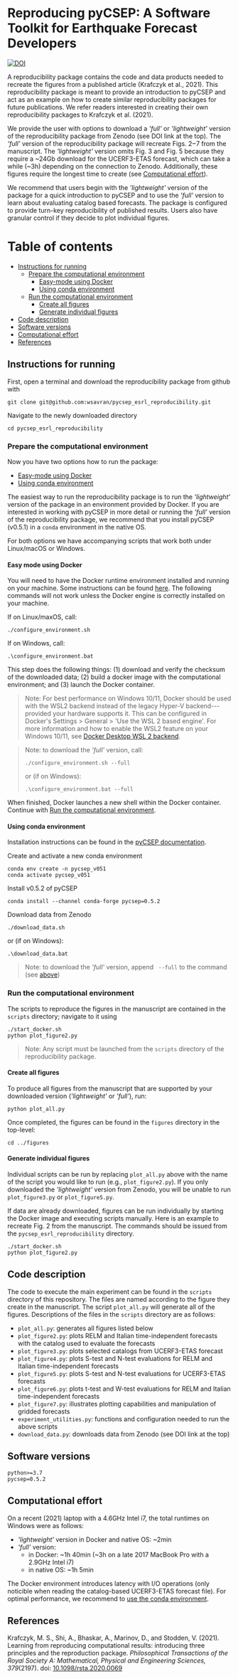 # Reproducing pyCSEP: A Software Toolkit for Earthquake Forecast Developers

[![DOI](https://zenodo.org/badge/DOI/10.5281/zenodo.5777992.svg)](https://doi.org/10.5281/zenodo.5777992)

A reproducibility package contains the code and data products needed to recreate the figures from a published article (Krafczyk
et al., 2021). This reproducibility package is meant to provide an introduction to pyCSEP and act as an example on how to create
similar reproducibility packages for future publications. We refer readers interested in creating their own reproducibility packages to
Krafczyk et al. (2021).

We provide the user with options to download a _'full'_ or _'lightweight'_ version of the reproducibility package from Zenodo (see DOI link at the top).
The _'full'_ version of the reproducibility package will recreate Figs. 2‒7 from the manuscript. The _'lightweight'_ version omits
Fig. 3 and Fig. 5 because they require a ~24Gb download for the UCERF3-ETAS forecast, which can take a while (~3h) depending on
the connection to Zenodo. Additionally, these figures require the longest time to create (see [Computational effort](#computational-effort)).

We recommend that users begin with the _'lightweight'_ version of the package for a quick introduction to pyCSEP and to use the
_'full'_ version to learn about evaluating catalog based forecasts. The package is configured to provide turn-key reproducibility
of published results. Users also have granular control if they decide to plot individual figures.

Table of contents
=================

* [Instructions for running](#instructions-for-running)
   * [Prepare the computational environment](#prepare-the-computational-environment)
      * [Easy-mode using Docker](#easy-mode-using-docker)
      * [Using conda environment](#using-conda-environment)
   * [Run the computational environment](#run-the-computational-environment)
      * [Create all figures](#create-all-figures)
      * [Generate individual figures](#generate-individual-figures)
* [Code description](#code-description)
* [Software versions](#software-versions)
* [Computational effort](#computational-effort)
* [References](#references)


## Instructions for running

First, open a terminal and download the reproducibility package from github with
```
git clone git@github.com:wsavran/pycsep_esrl_reproducibility.git
```

Navigate to the newly downloaded directory
```
cd pycsep_esrl_reproducibility
```

### Prepare the computational environment

Now you have two options how to run the package:
 * [Easy-mode using Docker](#easy-mode-using-docker)
 * [Using conda environment](#using-conda-environment)

The easiest way to run the reproducibility package is to run the _'lightweight'_ version of the package in an environment provided
by Docker. If you are interested in working with pyCSEP in more detail or running the _'full'_ version of the reproducibility package,
we recommend that you install pyCSEP (v0.5.1) in a `conda` environment in the native OS.

For both options we have accompanying scripts that work both under Linux/macOS or Windows.

#### Easy mode using Docker

You will need to have the Docker runtime environment installed and running on your machine. Some instructions
can be found [here](https://docs.docker.com/engine/install/). The following commands will not work unless the Docker engine
is correctly installed on your machine.

If on Linux/maxOS, call:
```
./configure_environment.sh
```
If on Windows, call:
```
.\configure_environment.bat
```

This step does the following things: (1) download and verify the checksum of the downloaded
data; (2) build a docker image with the computational environment; and (3) launch the Docker container.


> Note: For best performance on Windows 10/11, Docker should be used with the WSL2 backend instead
of the legacy Hyper-V backend---provided your hardware supports it. This can be configured in
Docker's Settings > General > 'Use the WSL 2 based engine'. For more information and how to enable the WSL2 feature
on your Windows 10/11, see [Docker Desktop WSL 2 backend](https://docs.docker.com/desktop/windows/wsl).

> Note: to download the _'full'_ version, call:
> ```
> ./configure_environment.sh --full
> ```
> or (if on Windows):
> ```
> .\configure_environment.bat --full
> ```

When finished, Docker launches a new shell within the Docker container.
Continue with [Run the computational environment](#run-the-computational-environment).

#### Using conda environment

Installation instructions can be found in the [pyCSEP documentation](https://docs.cseptesting.org/getting_started/installing.html).

Create and activate a new conda environment
```
conda env create -n pycsep_v051
conda activate pycsep_v051
```

Install v0.5.2 of pyCSEP
```
conda install --channel conda-forge pycsep=0.5.2
```

Download data from Zenodo
```
./download_data.sh
```
or (if on Windows):
```
.\download_data.bat
```

> Note: to download the _'full'_ version, append ` --full` to the command (see [above](#easy-mode-using-docker))

### Run the computational environment

The scripts to reproduce the figures in the manuscript are contained in the `scripts` directory; navigate to it using
```
./start_docker.sh
python plot_figure2.py
```
> Note: Any script must be launched from the `scripts` directory of the reproducibility package.

#### Create all figures

To produce all figures from the manuscript that are supported by your downloaded version (_'lightweight'_ or _'full'_), run:
```
python plot_all.py
```

Once completed, the figures can be found in the `figures` directory in the top-level:
```
cd ../figures
```

#### Generate individual figures

Individual scripts can be run by replacing `plot_all.py` above with the name of the script you would like to run (e.g., `plot_figure2.py`).
If you only downloaded the _'lightweight'_ version from Zenodo, you will be unable to run `plot_figure3.py` or `plot_figure5.py`.

If data are already downloaded, figures can be run individually by starting the Docker image and executing scripts manually.
Here is an example to recreate Fig. 2 from the manuscript. The commands should be issued from the `pycsep_esrl_reproducibility`
directory.

```
./start_docker.sh
python plot_figure2.py
```

## Code description

The code to execute the main experiment can be found in the `scripts` directory of this repository. The files are named
according to the figure they create in the manuscript. The script `plot_all.py` will generate all of the figures.
Descriptions of the files in the `scripts` directory are as follows:

* `plot_all.py`: generates all figures listed below
* `plot_figure2.py`: plots RELM and Italian time-independent forecasts with the catalog used to evaluate the forecasts
* `plot_figure3.py`: plots selected catalogs from UCERF3-ETAS forecast
* `plot_figure4.py`: plots S-test and N-test evaluations for RELM and Italian time-independent forecasts
* `plot_figure5.py`: plots S-test and N-test evaluations for UCERF3-ETAS forecasts
* `plot_figure6.py`: plots t-test and W-test evaluations for RELM and Italian time-independent forecasts
* `plot_figure7.py`: illustrates plotting capabilities and manipulation of gridded forecasts
* `experiment_utilities.py`: functions and configuration needed to run the above scripts
* `download_data.py`: downloads data from Zenodo (see DOI link at the top)

## Software versions
`python>=3.7`  
`pycsep=0.5.2`  

## Computational effort

On a recent (2021) laptop with a 4.6GHz Intel i7, the total runtimes on Windows were as follows:
 * _'lightweight'_ version in Docker and native OS: ~2min
 * _'full'_ version:
   * in Docker: ~1h 40min (~3h on a late 2017 MacBook Pro with a 2.9GHz Intel i7)
   * in native OS: ~1h 5min

The Docker environment introduces latency with I/O operations (only noticible when reading the catalog-based UCERF3-ETAS forecast file).
For optimal performance, we recommend to [use the conda environment](#using-conda-environment).


## References

Krafczyk, M. S., Shi, A., Bhaskar, A., Marinov, D., and Stodden, V. (2021).
Learning from reproducing computational results: introducing three principles and the reproduction package.
_Philosophical Transactions of the Royal Society A: Mathematical, Physical and Engineering Sciences, 379_(2197).
doi: [10.1098/rsta.2020.0069](https://doi.org/10.1098/rsta.2020.0069)
